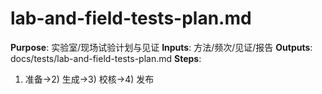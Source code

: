 # lab-and-field-tests-plan.md

**Purpose**: 实验室/现场试验计划与见证
**Inputs**: 方法/频次/见证/报告
**Outputs**: docs/tests/lab-and-field-tests-plan.md
**Steps**:

1. 准备→2) 生成→3) 校核→4) 发布
